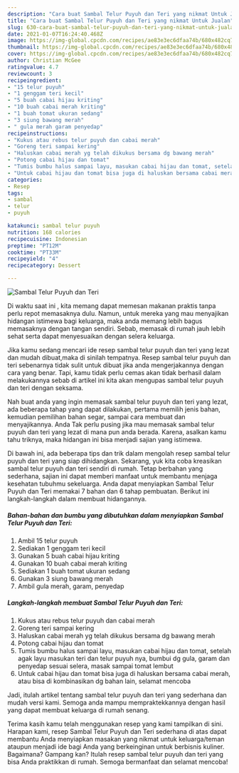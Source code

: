 ```yaml
---
description: "Cara buat Sambal Telur Puyuh dan Teri yang nikmat Untuk Jualan"
title: "Cara buat Sambal Telur Puyuh dan Teri yang nikmat Untuk Jualan"
slug: 630-cara-buat-sambal-telur-puyuh-dan-teri-yang-nikmat-untuk-jualan
date: 2021-01-07T16:24:40.468Z
image: https://img-global.cpcdn.com/recipes/ae83e3ec6dfaa74b/680x482cq70/sambal-telur-puyuh-dan-teri-foto-resep-utama.jpg
thumbnail: https://img-global.cpcdn.com/recipes/ae83e3ec6dfaa74b/680x482cq70/sambal-telur-puyuh-dan-teri-foto-resep-utama.jpg
cover: https://img-global.cpcdn.com/recipes/ae83e3ec6dfaa74b/680x482cq70/sambal-telur-puyuh-dan-teri-foto-resep-utama.jpg
author: Christian McGee
ratingvalue: 4.7
reviewcount: 3
recipeingredient:
- "15 telur puyuh"
- "1 genggam teri kecil"
- "5 buah cabai hijau kriting"
- "10 buah cabai merah kriting"
- "1 buah tomat ukuran sedang"
- "3 siung bawang merah"
- " gula merah garam penyedap"
recipeinstructions:
- "Kukus atau rebus telur puyuh dan cabai merah"
- "Goreng teri sampai kering"
- "Haluskan cabai merah yg telah dikukus bersama dg bawang merah"
- "Potong cabai hijau dan tomat"
- "Tumis bumbu halus sampai layu, masukan cabai hijau dan tomat, setelah agak layu masukan teri dan telur puyuh nya, bumbui dg gula, garam dan penyedap sesuai selera, masak sampai tomat lembut"
- "Untuk cabai hijau dan tomat bisa juga di haluskan bersama cabai merah, atau bisa di kombinasikan dg bahan lain, selamat mencoba"
categories:
- Resep
tags:
- sambal
- telur
- puyuh

katakunci: sambal telur puyuh 
nutrition: 168 calories
recipecuisine: Indonesian
preptime: "PT12M"
cooktime: "PT33M"
recipeyield: "4"
recipecategory: Dessert

---
```



![Sambal Telur Puyuh dan Teri](https://img-global.cpcdn.com/recipes/ae83e3ec6dfaa74b/680x482cq70/sambal-telur-puyuh-dan-teri-foto-resep-utama.jpg)

Di waktu  saat ini , kita memang dapat memesan makanan praktis tanpa perlu repot memasaknya dulu. Namun, untuk mereka yang mau menyajikan hidangan istimewa bagi keluarga, maka anda memang lebih bagus memasaknya dengan tangan sendiri. Sebab, memasak di rumah jauh lebih sehat serta dapat menyesuaikan dengan selera keluarga.

Jika kamu sedang mencari ide resep sambal telur puyuh dan teri yang lezat dan mudah dibuat,maka di sinilah tempatnya. Resep sambal telur puyuh dan teri  sebenarnya tidak sulit untuk dibuat jika anda mengerjakannya dengan cara yang benar. Tapi, kamu tidak perlu cemas akan tidak berhasil dalam melakukannya 
sebab di artikel ini kita akan mengupas sambal telur puyuh dan teri dengan seksama.  



Nah buat anda yang ingin memasak sambal telur puyuh dan teri yang lezat, ada beberapa tahap yang dapat dilakukan, pertama memilih jenis bahan, kemudian pemilihan bahan segar, sampai cara membuat dan menyajikannya. Anda Tak perlu pusing jika mau memasak sambal telur puyuh dan teri yang lezat di mana pun anda berada. Karena, asalkan kamu  tahu triknya, maka hidangan ini bisa menjadi sajian yang istimewa.

Di bawah ini, ada beberapa tips dan trik dalam mengolah resep sambal telur puyuh dan teri yang siap dihidangkan. Sekarang, yuk kita coba kreasikan sambal telur puyuh dan teri sendiri di rumah. Tetap berbahan yang sederhana, sajian ini dapat memberi manfaat untuk membantu menjaga kesehatan tubuhmu sekeluarga. Anda dapat menyiapkan Sambal Telur Puyuh dan Teri memakai 7 bahan dan 6 tahap pembuatan. Berikut ini langkah-langkah dalam membuat hidangannya.

<!--inarticleads1-->

##### Bahan-bahan dan bumbu yang dibutuhkan dalam menyiapkan Sambal Telur Puyuh dan Teri:

1. Ambil 15 telur puyuh
1. Sediakan 1 genggam teri kecil
1. Gunakan 5 buah cabai hijau kriting
1. Gunakan 10 buah cabai merah kriting
1. Sediakan 1 buah tomat ukuran sedang
1. Gunakan 3 siung bawang merah
1. Ambil  gula merah, garam, penyedap




<!--inarticleads2-->

##### Langkah-langkah membuat Sambal Telur Puyuh dan Teri:

1. Kukus atau rebus telur puyuh dan cabai merah
1. Goreng teri sampai kering
1. Haluskan cabai merah yg telah dikukus bersama dg bawang merah
1. Potong cabai hijau dan tomat
1. Tumis bumbu halus sampai layu, masukan cabai hijau dan tomat, setelah agak layu masukan teri dan telur puyuh nya, bumbui dg gula, garam dan penyedap sesuai selera, masak sampai tomat lembut
1. Untuk cabai hijau dan tomat bisa juga di haluskan bersama cabai merah, atau bisa di kombinasikan dg bahan lain, selamat mencoba




Jadi, itulah artikel tentang  sambal telur puyuh dan teri  yang sederhana dan mudah versi kami. Semoga anda mampu mempraktekkannya dengan hasil yang dapat membuat keluarga di rumah senang. 

Terima kasih kamu telah menggunakan resep yang kami tampilkan di sini. Harapan kami, resep  Sambal Telur Puyuh dan Teri sederhana di atas dapat membantu Anda menyiapkan masakan yang nikmat untuk keluarga/teman ataupun menjadi ide bagi Anda yang berkeinginan untuk berbisnis kuliner. Bagaimana? Gampang kan? Itulah resep sambal telur puyuh dan teri yang bisa Anda praktikkan di rumah. Semoga bermanfaat dan selamat mencoba!

